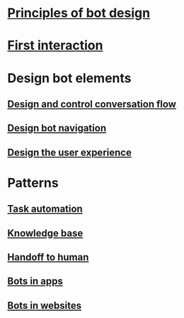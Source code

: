 # [Principles of bot design](../bot-service-design-principles.md)
# [First interaction](../bot-service-design-first-interaction.md)
# Design bot elements
## [Design and control conversation flow](../bot-service-design-conversation-flow.md)
## [Design bot navigation](../bot-service-design-navigation.md)
## [Design the user experience](../bot-service-design-user-experience.md)
# Patterns
## [Task automation](../bot-service-design-pattern-task-automation.md)
## [Knowledge base](../bot-service-design-pattern-knowledge-base.md)
## [Handoff to human](../bot-service-design-pattern-handoff-human.md)
## [Bots in apps](../bot-service-design-pattern-embed-app.md)
## [Bots in websites](../bot-service-design-pattern-embed-web-site.md)
